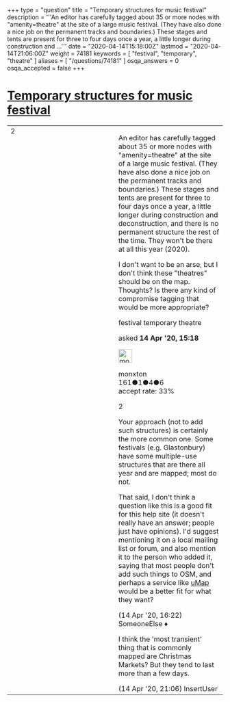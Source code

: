 +++
type = "question"
title = "Temporary structures for music festival"
description = '''An editor has carefully tagged about 35 or more nodes with &quot;amenity=theatre&quot; at the site of a large music festival. (They have also done a nice job on the permanent tracks and boundaries.) These stages and tents are present for three to four days once a year, a little longer during construction and ...'''
date = "2020-04-14T15:18:00Z"
lastmod = "2020-04-14T21:06:00Z"
weight = 74181
keywords = [ "festival", "temporary", "theatre" ]
aliases = [ "/questions/74181" ]
osqa_answers = 0
osqa_accepted = false
+++

<div class="headNormal">

# [Temporary structures for music festival](/questions/74181/temporary-structures-for-music-festival)

</div>

<div id="main-body">

<div id="askform">

<table id="question-table" style="width:100%;">
<colgroup>
<col style="width: 50%" />
<col style="width: 50%" />
</colgroup>
<tbody>
<tr>
<td style="width: 30px; vertical-align: top"><div class="vote-buttons">
<span id="post-74181-upvote" class="ajax-command post-vote up" rel="nofollow" title="I like this post (click again to cancel)"> </span>
<div id="post-74181-score" class="post-score" title="current number of votes">
2
</div>
<span id="post-74181-downvote" class="ajax-command post-vote down" rel="nofollow" title="I dont like this post (click again to cancel)"> </span> <span id="favorite-mark" class="ajax-command favorite-mark" rel="nofollow" title="mark/unmark this question as favorite (click again to cancel)"> </span>
<div id="favorite-count" class="favorite-count">
&#10;</div>
</div></td>
<td><div id="item-right">
<div class="question-body">
<p>An editor has carefully tagged about 35 or more nodes with "amenity=theatre" at the site of a large music festival. (They have also done a nice job on the permanent tracks and boundaries.) These stages and tents are present for three to four days once a year, a little longer during construction and deconstruction, and there is no permanent structure the rest of the time. They won't be there at all this year (2020).</p>
<p>I don't want to be an arse, but I don't think these "theatres" should be on the map. Thoughts? Is there any kind of compromise tagging that would be more appropriate?</p>
</div>
<div id="question-tags" class="tags-container tags">
<span class="post-tag tag-link-festival" rel="tag" title="see questions tagged &#39;festival&#39;">festival</span> <span class="post-tag tag-link-temporary" rel="tag" title="see questions tagged &#39;temporary&#39;">temporary</span> <span class="post-tag tag-link-theatre" rel="tag" title="see questions tagged &#39;theatre&#39;">theatre</span>
</div>
<div id="question-controls" class="post-controls">
&#10;</div>
<div class="post-update-info-container">
<div class="post-update-info post-update-info-user">
<p>asked <strong>14 Apr '20, 15:18</strong></p>
<img src="https://secure.gravatar.com/avatar/e043514f940eea031a145eee5daac02a?s=32&amp;d=identicon&amp;r=g" class="gravatar" width="32" height="32" alt="monxton&#39;s gravatar image" />
<p><span>monxton</span><br />
<span class="score" title="161 reputation points">161</span><span title="1 badges"><span class="badge1">●</span><span class="badgecount">1</span></span><span title="4 badges"><span class="silver">●</span><span class="badgecount">4</span></span><span title="6 badges"><span class="bronze">●</span><span class="badgecount">6</span></span><br />
<span class="accept_rate" title="Rate of the user&#39;s accepted answers">accept rate:</span> <span title="monxton has one accepted answer">33%</span></p>
</div>
</div>
<div id="comments-container-74181" class="comments-container">
<span id="74185"></span>
<div id="comment-74185" class="comment">
<div id="post-74185-score" class="comment-score">
2
</div>
<div class="comment-text">
<p>Your approach (not to add such structures) is certainly the more common one. Some festivals (e.g. Glastonbury) have some multiple-use structures that are there all year and are mapped; most do not.</p>
<p>That said, I don't think a question like this is a good fit for this help site (it doesn't really have an answer; people just have opinions). I'd suggest mentioning it on a local mailing list or forum, and also mention it to the person who added it, saying that most people don't add such things to OSM, and perhaps a service like <a href="https://umap.openstreetmap.fr/en/">uMap</a> would be a better fit for what they want?</p>
</div>
<div id="comment-74185-info" class="comment-info">
<span class="comment-age">(14 Apr '20, 16:22)</span> <span class="comment-user userinfo">SomeoneElse ♦</span>
</div>
</div>
<span id="74193"></span>
<div id="comment-74193" class="comment">
<div id="post-74193-score" class="comment-score">
&#10;</div>
<div class="comment-text">
<p>I think the 'most transient' thing that is commonly mapped are Christmas Markets? But they tend to last more than a few days.</p>
</div>
<div id="comment-74193-info" class="comment-info">
<span class="comment-age">(14 Apr '20, 21:06)</span> <span class="comment-user userinfo">InsertUser</span>
</div>
</div>
</div>
<div id="comment-tools-74181" class="comment-tools">
&#10;</div>
<div class="clear">
&#10;</div>
<div id="comment-74181-form-container" class="comment-form-container">
&#10;</div>
<div class="clear">
&#10;</div>
</div></td>
</tr>
</tbody>
</table>

</div>

</div>

